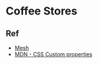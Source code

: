# Coffee Stores

## Ref

- [Mesh](https://meshgradient.com/)
- [MDN - CSS Custom properties](https://developer.mozilla.org/en-US/docs/Web/CSS/Using_CSS_custom_properties)